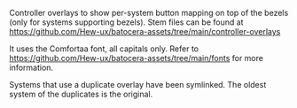 Controller overlays to show per-system button mapping on top of the bezels (only for systems supporting bezels). Stem files can be found at https://github.com/Hew-ux/batocera-assets/tree/main/controller-overlays

It uses the Comfortaa font, all capitals only. Refer to https://github.com/Hew-ux/batocera-assets/tree/main/fonts for more information.

Systems that use a duplicate overlay have been symlinked. The oldest system of the duplicates is the original.
